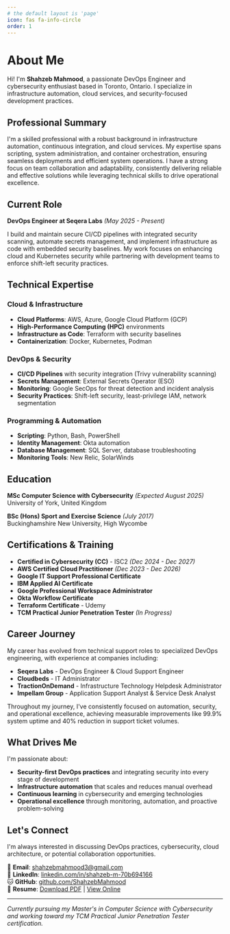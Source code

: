 ```yaml
---
# the default layout is 'page'
icon: fas fa-info-circle
order: 1
---
```


# About Me

Hi! I'm **Shahzeb Mahmood**, a passionate DevOps Engineer and cybersecurity enthusiast based in Toronto, Ontario. I specialize in infrastructure automation, cloud services, and security-focused development practices.

## Professional Summary

I'm a skilled professional with a robust background in infrastructure automation, continuous integration, and cloud services. My expertise spans scripting, system administration, and container orchestration, ensuring seamless deployments and efficient system operations. I have a strong focus on team collaboration and adaptability, consistently delivering reliable and effective solutions while leveraging technical skills to drive operational excellence.

## Current Role

**DevOps Engineer at Seqera Labs** *(May 2025 - Present)*

I build and maintain secure CI/CD pipelines with integrated security scanning, automate secrets management, and implement infrastructure as code with embedded security baselines. My work focuses on enhancing cloud and Kubernetes security while partnering with development teams to enforce shift-left security practices.

## Technical Expertise

### Cloud & Infrastructure
- **Cloud Platforms**: AWS, Azure, Google Cloud Platform (GCP)
- **High-Performance Computing (HPC)** environments
- **Infrastructure as Code**: Terraform with security baselines
- **Containerization**: Docker, Kubernetes, Podman

### DevOps & Security
- **CI/CD Pipelines** with security integration (Trivy vulnerability scanning)
- **Secrets Management**: External Secrets Operator (ESO)
- **Monitoring**: Google SecOps for threat detection and incident analysis
- **Security Practices**: Shift-left security, least-privilege IAM, network segmentation

### Programming & Automation
- **Scripting**: Python, Bash, PowerShell
- **Identity Management**: Okta automation
- **Database Management**: SQL Server, database troubleshooting
- **Monitoring Tools**: New Relic, SolarWinds

## Education

**MSc Computer Science with Cybersecurity** *(Expected August 2025)*  
University of York, United Kingdom

**BSc (Hons) Sport and Exercise Science** *(July 2017)*  
Buckinghamshire New University, High Wycombe

## Certifications & Training

- **Certified in Cybersecurity (CC)** - ISC2 *(Dec 2024 - Dec 2027)*
- **AWS Certified Cloud Practitioner** *(Dec 2023 - Dec 2026)*
- **Google IT Support Professional Certificate**
- **IBM Applied AI Certificate**
- **Google Professional Workspace Administrator**
- **Okta Workflow Certificate**
- **Terraform Certificate** - Udemy
- **TCM Practical Junior Penetration Tester** *(In Progress)*

## Career Journey

My career has evolved from technical support roles to specialized DevOps engineering, with experience at companies including:

- **Seqera Labs** - DevOps Engineer & Cloud Support Engineer
- **Cloudbeds** - IT Administrator
- **TractionOnDemand** - Infrastructure Technology Helpdesk Administrator  
- **Impellam Group** - Application Support Analyst & Service Desk Analyst

Throughout my journey, I've consistently focused on automation, security, and operational excellence, achieving measurable improvements like 99.9% system uptime and 40% reduction in support ticket volumes.

## What Drives Me

I'm passionate about:
- **Security-first DevOps practices** and integrating security into every stage of development
- **Infrastructure automation** that scales and reduces manual overhead
- **Continuous learning** in cybersecurity and emerging technologies
- **Operational excellence** through monitoring, automation, and proactive problem-solving

## Let's Connect

I'm always interested in discussing DevOps practices, cybersecurity, cloud architecture, or potential collaboration opportunities.

📧 **Email**: [shahzebmahmood3@gmail.com](mailto:shahzebmahmood3@gmail.com)  
💼 **LinkedIn**: [linkedin.com/in/shahzeb-m-70b694166](https://www.linkedin.com/in/shahzeb-m-70b694166)  
🐱 **GitHub**: [github.com/ShahzebMahmood](https://github.com/ShahzebMahmood)  
📄 **Resume**: [Download PDF](/assets/docs/Shahzeb_Mahmood_Resume.pdf) | [View Online](/assets/docs/Shahzeb_Mahmood_Resume.md)

---

*Currently pursuing my Master's in Computer Science with Cybersecurity and working toward my TCM Practical Junior Penetration Tester certification.*
